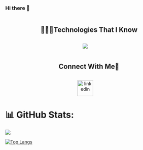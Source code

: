 ### Hi there 👋

<div id="user-content-toc">
  <ul align="center">
    <summary><h2 style="display: inline-block">👨🏻‍💻Technologies That I Know</h2></summary>
  </ul>
</div>

<!--tech stack icons-->
<p align="center">
  <a href="https://skillicons.dev">
    <img src="https://skillicons.dev/icons?i=git,css,figma,github,html,js,linux,materialui,postman,py,react,redux,tailwind,ts&perline=14" />
  </a>
</p>

<div id="user-content-toc">
  <ul align="center">
    <summary><h2 style="display: inline-block">Connect With Me🤝</h2></summary>
  </ul>
</div>

<!--icons and links-->
<p align="center">
<a href="https://www.linkedin.com/in/elchin-jafarli/" target="blank"><img align="center" src="https://user-images.githubusercontent.com/88904952/234979284-68c11d7f-1acc-4f0c-ac78-044e1037d7b0.png" alt="linkedin" height="50" width="50" /></a>
</p>

# 📊 GitHub Stats:

![](https://github-readme-stats.vercel.app/api?username=elchin-jafar&show_icons=true&theme=city_lights)

[![Top Langs](https://github-readme-stats.vercel.app/api/top-langs/?username=elchin-jafar&layout=donut&theme=city_lights)](https://github.com/elchin-jafar/github-readme-stats)
